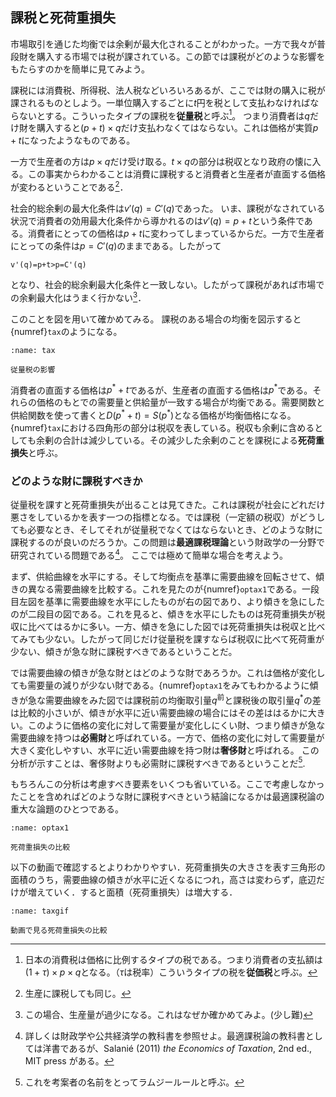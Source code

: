 ## 課税と死荷重損失

市場取引を通じた均衡では余剰が最大化されることがわかった。一方で我々が普段財を購入する市場では税が課されている。この節では課税がどのような影響をもたらすのかを簡単に見てみよう。

課税には消費税、所得税、法人税などいろいろあるが、ここでは財の購入に税が課されるものとしよう。一単位購入するごとに$t$円を税として支払わなければならないとする。こういったタイプの課税を**従量税**と呼ぶ[^note9]。
つまり消費者は$q$だけ財を購入すると$(p+t)\times q$だけ支払わなくてはならない。これは価格が実質$p+t$になったようなものである。


[^note9]:日本の消費税は価格に比例するタイプの税である。つまり消費者の支払額は$(1+\tau)\times p\times q$となる。（$\tau$は税率）こういうタイプの税を**従価税**と呼ぶ。

一方で生産者の方は$p\times q$だけ受け取る。$t\times q$の部分は税収となり政府の懐に入る。この事実からわかることは消費に課税すると消費者と生産者が直面する価格が変わるということである[^note10]．

[^note10]:生産に課税しても同じ。

社会的総余剰の最大化条件は$v'(q)=C'(q)$であった。
いま、課税がなされている状況で消費者の効用最大化条件から導かれるのは$v'(q)=p+t$という条件である。消費者にとっての価格は$p+t$に変わってしまっているからだ。一方で生産者にとっての条件は$p=C'(q)$のままである。したがって
```{math}
v'(q)=p+t>p=C'(q)
```
となり、社会的総余剰最大化条件と一致しない。したがって課税があれば市場での余剰最大化はうまく行かない[^note11]．

[^note11]: この場合、生産量が過少になる。これはなぜか確かめてみよ。(少し難)

このことを図を用いて確かめてみる。
課税のある場合の均衡を図示すると{numref}`tax`のようになる。

```{figure} ./ch1_img/tax_ch1.svg
:name: tax

従量税の影響
```

消費者の直面する価格は$p^*+t$であるが、生産者の直面する価格は$p^*$である。それらの価格のもとでの需要量と供給量が一致する場合が均衡である。需要関数と供給関数を使って書くと$D(p^*+t)=S(p^*)$となる価格が均衡価格になる。{numref}`tax`における四角形の部分は税収を表している。税収も余剰に含めるとしても余剰の合計は減少している。その減少した余剰のことを課税による**死荷重損失**と呼ぶ。

### どのような財に課税すべきか

従量税を課すと死荷重損失が出ることは見てきた。これは課税が社会にどれだけ悪さをしているかを表す一つの指標となる。では課税（一定額の税収）がどうしても必要なとき、そしてそれが従量税でなくてはならないとき、どのような財に課税するのが良いのだろうか。この問題は**最適課税理論**という財政学の一分野で研究されている問題である[^note12]。
ここでは極めて簡単な場合を考えよう。

[^note12]: 詳しくは財政学や公共経済学の教科書を参照せよ。最適課税論の教科書としては洋書であるが、Salanié (2011) _the Economics of Taxation_, 2nd ed., MIT press がある。

まず、供給曲線を水平にする。そして均衡点を基準に需要曲線を回転させて、傾きの異なる需要曲線を比較する。これを見たのが{numref}`optax1`である。一段目左図を基準に需要曲線を水平にしたものが右の図であり、より傾きを急にしたのが二段目の図である。これを見ると、傾きを水平にしたものは死荷重損失が税収に比べてはるかに多い。一方、傾きを急にした図では死荷重損失は税収と比べてみても少ない。したがって同じだけ従量税を課すならば税収に比べて死荷重が少ない、傾きが急な財に課税すべきであるということだ。

では需要曲線の傾きが急な財とはどのような財であろうか。これは価格が変化しても需要量の減りが少ない財である。{numref}`optax1`をみてもわかるように傾きが急な需要曲線をみた図では課税前の均衡取引量$q^{\text{前}}$と課税後の取引量$q^{*}$の差は比較的小さいが、傾きが水平に近い需要曲線の場合にはその差ははるかに大きい。このように価格の変化に対して需要量が変化しにくい財、つまり傾きが急な需要曲線を持つは**必需財**と呼ばれている。一方で、価格の変化に対して需要量が大きく変化しやすい、水平に近い需要曲線を持つ財は**奢侈財**と呼ばれる。
この分析が示すことは、奢侈財よりも必需財に課税すべきであるということだ[^note4].

[^note4]:これを考案者の名前をとってラムジールールと呼ぶ。

もちろんこの分析は考慮すべき要素をいくつも省いている。ここで考慮しなかったことを含めればどのような財に課税すべきという結論になるかは最適課税論の重大な論題のひとつである。

```{figure} ./ch1_img/optax1_ch1.svg
:name: optax1

死荷重損失の比較
```

以下の動画で確認するとよりわかりやすい．死荷重損失の大きさを表す三角形の面積のうち，需要曲線の傾きが水平に近くなるにつれ，高さは変わらず，底辺だけが増えていく．すると面積（死荷重損失）は増大する．

```{figure} ./ch1_img/tax.gif
:name: taxgif

動画で見る死荷重損失の比較
```